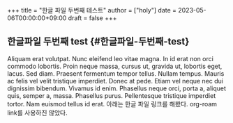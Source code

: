 +++
title = "한글 파일 두번째 테스트"
author = ["holy"]
date = 2023-05-06T00:00:00+09:00
draft = false
+++

## 한글파일 두번째 test {#한글파일-두번째-test}

Aliquam erat volutpat.  Nunc eleifend leo vitae magna.  In id erat non
orci commodo lobortis.  Proin neque massa, cursus ut, gravida ut,
lobortis eget, lacus.  Sed diam.  Praesent fermentum tempor tellus.
Nullam tempus.  Mauris ac felis vel velit tristique imperdiet.  Donec
at pede.  Etiam vel neque nec dui dignissim bibendum.  Vivamus id
enim.  Phasellus neque orci, porta a, aliquet quis, semper a, massa.
Phasellus purus.  Pellentesque tristique imperdiet tortor.  Nam
euismod tellus id erat.
아래는 한글 파일 링크를 해봤다. org-roam link를 사용하진 않았다.
